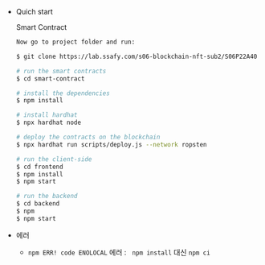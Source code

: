 - Quich start
    
    Smart Contract
    
    ```bash
    Now go to project folder and run:
    
    $ git clone https://lab.ssafy.com/s06-blockchain-nft-sub2/S06P22A407.git
    
    # run the smart contracts
    $ cd smart-contract
    
    # install the dependencies
    $ npm install
    
    # install hardhat 
    $ npx hardhat node
    
    # deploy the contracts on the blockchain
    $ npx hardhat run scripts/deploy.js --network ropsten
    
    # run the client-side
    $ cd frontend
    $ npm install
    $ npm start
    
    # run the backend
    $ cd backend
    $ npm
    $ npm start
    ```
    
- 에러
    - `npm ERR! code ENOLOCAL` 에러 :   `npm install` 대신 `npm ci`
